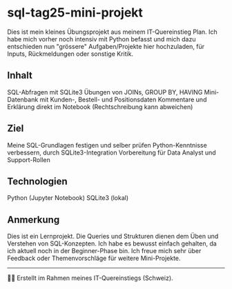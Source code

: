 # sql-tag25-mini-projekt
Dies ist mein kleines Übungsprojekt aus meinem IT-Quereinstieg Plan. 
Ich habe mich vorher noch intensiv mit Python befasst und mich dazu entschieden nun "grössere" Aufgaben/Projekte
hier hochzuladen, für Inputs, Rückmeldungen oder sonstige Kritik. 

## Inhalt
SQL-Abfragen mit SQLite3
Übungen von JOINs, GROUP BY, HAVING
Mini-Datenbank mit Kunden-, Bestell- und Positionsdaten
Kommentare und Erklärung direkt im Notebook (Rechtschreibung kann abweichen)

## Ziel
Meine SQL-Grundlagen festigen und selber prüfen
Python-Kenntnisse verbessern, durch SQLite3-Integration
Vorbereitung für Data Analyst und Support-Rollen

## Technologien
Python (Jupyter Notebook)
SQLite3 (lokal)

## Anmerkung
Dies ist ein Lernprojekt. Die Queries und Strukturen dienen dem Üben und Verstehen von SQL-Konzepten.
Ich habe es bewusst einfach gehalten, da ich aktuell noch in der Beginner-Phase bin.
Ich freue mich sehr über Feedback oder Themenvorschläge für weitere Mini-Projekte.

---

👨‍💻 Erstellt im Rahmen meines IT-Quereinstiegs (Schweiz).
